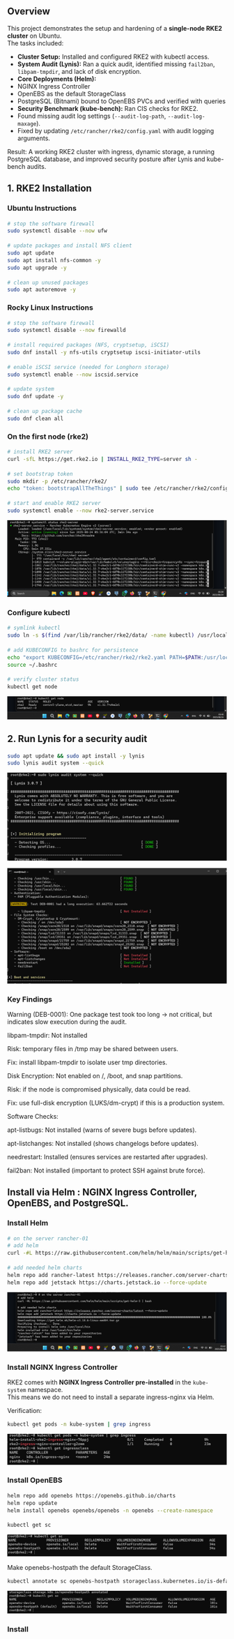 ## Overview

This project demonstrates the setup and hardening of a **single-node RKE2 cluster** on Ubuntu.  
The tasks included:

-  **Cluster Setup:** Installed and configured RKE2 with kubectl access.  
-  **System Audit (Lynis):** Ran a quick audit, identified missing `fail2ban`, `libpam-tmpdir`, and lack of disk encryption.  
-  **Core Deployments (Helm):**
  - NGINX Ingress Controller  
  - OpenEBS as the default StorageClass  
  - PostgreSQL (Bitnami) bound to OpenEBS PVCs and verified with queries  
-  **Security Benchmark (kube-bench):** Ran CIS checks for RKE2.  
  - Found missing audit log settings (`--audit-log-path`, `--audit-log-maxage`).  
  - Fixed by updating `/etc/rancher/rke2/config.yaml` with audit logging arguments.  

Result: A working RKE2 cluster with ingress, dynamic storage, a running PostgreSQL database, and improved security posture after Lynis and kube-bench audits.

## 1. RKE2 Installation

### Ubuntu Instructions
```bash
# stop the software firewall
sudo systemctl disable --now ufw

# update packages and install NFS client
sudo apt update
sudo apt install nfs-common -y  
sudo apt upgrade -y

# clean up unused packages
sudo apt autoremove -y
```


### Rocky Linux Instructions

```bash
# stop the software firewall
sudo systemctl disable --now firewalld

# install required packages (NFS, cryptsetup, iSCSI)
sudo dnf install -y nfs-utils cryptsetup iscsi-initiator-utils

# enable iSCSI service (needed for Longhorn storage)
sudo systemctl enable --now iscsid.service 

# update system
sudo dnf update -y

# clean up package cache
sudo dnf clean all
```

### On the first node (rke2)
```bash
# install RKE2 server
curl -sfL https://get.rke2.io | INSTALL_RKE2_TYPE=server sh -

# set bootstrap token
sudo mkdir -p /etc/rancher/rke2/ 
echo "token: bootstrapAllTheThings" | sudo tee /etc/rancher/rke2/config.yaml

# start and enable RKE2 server
sudo systemctl enable --now rke2-server.service
```
![Alt text for screen readers](https://github.com/AbdallahRSS/Bitamer_Challeng/blob/898fcd09f4453b70ef8200b632b17bcb57a8e7e0/challenge-2-platform-setup/screenshots/Screenshot%202025-08-24%20053915.png)


### Configure kubectl
```bash
# symlink kubectl
sudo ln -s $(find /var/lib/rancher/rke2/data/ -name kubectl) /usr/local/bin/kubectl

# add KUBECONFIG to bashrc for persistence
echo "export KUBECONFIG=/etc/rancher/rke2/rke2.yaml PATH=$PATH:/usr/local/bin/:/var/lib/rancher/rke2/bin/" >> ~/.bashrc
source ~/.bashrc

# verify cluster status
kubectl get node

```

![](https://github.com/AbdallahRSS/Bitamer_Challeng/blob/1ac650eb3a8290be7eaad7190cae4bb128c5db7d/challenge-2-platform-setup/screenshots/Screenshot%202025-08-24%20054032.png)

## 2. Run Lynis for a security audit

```bash
sudo apt update && sudo apt install -y lynis
sudo lynis audit system --quick
```
![](https://github.com/AbdallahRSS/Bitamer_Challeng/blob/edb7458080c7309a932adc8d6952eb253cc283c2/challenge-2-platform-setup/screenshots/Screenshot%202025-08-24%20055033.png)


![](https://github.com/AbdallahRSS/Bitamer_Challeng/blob/9688768861a26f632b97c49211afec6ad18d2dc4/challenge-2-platform-setup/screenshots/Screenshot%202025-08-24%20055358.png)

### Key Findings

Warning (DEB-0001): One package test took too long → not critical, but indicates slow execution during the audit.

libpam-tmpdir:  Not installed

Risk: temporary files in /tmp may be shared between users.

Fix: install libpam-tmpdir to isolate user tmp directories.

Disk Encryption:  Not enabled on /, /boot, and snap partitions.

Risk: if the node is compromised physically, data could be read.

Fix: use full-disk encryption (LUKS/dm-crypt) if this is a production system.

Software Checks:

apt-listbugs:  Not installed (warns of severe bugs before updates).

apt-listchanges:  Not installed (shows changelogs before updates).

needrestart:  Installed (ensures services are restarted after upgrades).

fail2ban:  Not installed (important to protect SSH against brute force).

## Install via Helm : NGINX Ingress Controller, OpenEBS, and PostgreSQL.

### Install Helm

```bash
# on the server rancher-01
# add helm
curl -#L https://raw.githubusercontent.com/helm/helm/main/scripts/get-helm-3 | bash

# add needed helm charts
helm repo add rancher-latest https://releases.rancher.com/server-charts/latest --force-update
helm repo add jetstack https://charts.jetstack.io --force-update
```

![](https://github.com/AbdallahRSS/Bitamer_Challeng/blob/ced801ad6bcd790e9ea9bbda4610c8a8740e787e/challenge-2-platform-setup/screenshots/Screenshot%202025-08-24%20054239.png)

### Install NGINX Ingress Controller
RKE2 comes with **NGINX Ingress Controller pre-installed** in the `kube-system` namespace.  
This means we do not need to install a separate ingress-nginx via Helm.

Verification:
```bash
kubectl get pods -n kube-system | grep ingress
```



![](https://github.com/AbdallahRSS/Bitamer_Challeng/blob/4dc367cac4c0dd65edaf16e54cf7642121d24186/challenge-2-platform-setup/screenshots/Screenshot%202025-08-24%20060217.png)

### Install OpenEBS

```bash
helm repo add openebs https://openebs.github.io/charts
helm repo update
helm install openebs openebs/openebs -n openebs --create-namespace

kubectl get sc


```
![](https://github.com/AbdallahRSS/Bitamer_Challeng/blob/d515c70e6f4ced7c23cec6a2ed6b75d6e9f3ad60/challenge-2-platform-setup/screenshots/Screenshot%202025-08-24%20060421.png)

Make openebs-hostpath the default StorageClass.

```bash
kubectl annotate sc openebs-hostpath storageclass.kubernetes.io/is-default-class="true" --overwrite
```

![](https://github.com/AbdallahRSS/Bitamer_Challeng/blob/f71a2745cdb743f4abf8c1c927142e7755d81795/challenge-2-platform-setup/screenshots/Screenshot%202025-08-24%20060647.png)

### Install
![]()
![]()
![]()
![]()
![]()





